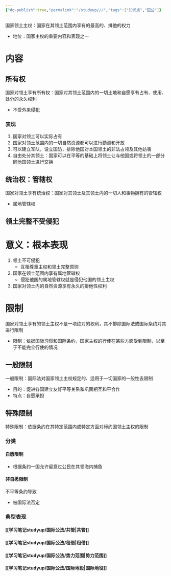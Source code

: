 ```yaml
---
{"dg-publish":true,"permalink":"/studyup///","tags":["知识点","国公"]}
---
```


国家领土主权：国家在其领土范围内享有的最高的、排他的权力
- 地位：国家主权的重要内容和表现之一
# 内容
## 所有权
国家对领土享有所有权：国家对其领土范围内的一切土地和自愿享有占有、使用、处分的永久权利
- 不受外来侵犯
### 表现
1. 国家对领土可以实际占有
2. 国家对领土范围内的一切自然资源都可以进行勘测和开放
3. 可以建立军队，设立国防，排除他国对本国领土的非法占领及其他妨害
4. 自由处分其领土：国家可以在平等的基础上将领土让与他国或将领土的一部分同他国领土进行交换
## 统治权：管辖权
国家对领土享有统治权：国家对其领土及其领土内的一切人和事物拥有的管辖权
- 属地管辖权
## 领土完整不受侵犯
# 意义：根本表现
1. 领土不可侵犯
	- 互相尊重主权和领土完整原则
2. 国家在领土范围内享有属地管辖权
	- 侵犯他国的属地管辖权就是侵犯他国的领土主权
3. 国家对领土内的自然资源享有永久的排他性权利
# 限制
国家对领土享有的领土主权不是一项绝对的权利，其不排除国际法或国际条约对其进行限制
- 限制：依据国际习惯和国际条约，国家主权的行使在某些方面受到限制，以至于不能完全行使的情况
## 一般限制
一般限制：国际法对国家领土主权规定的、适用于一切国家的一般性去限制
- 目的：促进各国建立友好平等关系和巩固相互和平合作
- 特点：自愿承担
## 特殊限制
特殊限制：依据条约在其特定范围内或特定方面对缔约国领土主权的限制
### 分类
#### 自愿限制
- 根据条约一国允许留意过公民在其领海内捕鱼
#### 非自愿限制
不平等条约导致
- 被国际法否定
### 典型表现
#### [[学习笔记studyup/国际公法/共管\|共管]]
#### [[学习笔记studyup/国际公法/租借\|租借]]
#### [[学习笔记studyup/国际公法/势力范围\|势力范围]]
#### [[学习笔记studyup/国际公法/国际地役\|国际地役]]